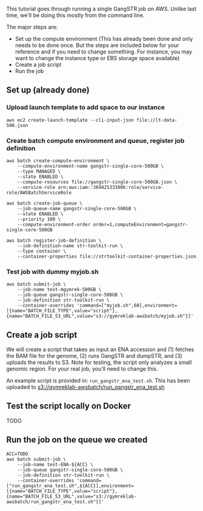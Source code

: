 This tutorial goes through running a single GangSTR job on AWS. Unlike last time, we'll be doing this mostly from the command line.

The major steps are:
* Set up the compute environment (This has already been done and only needs to be done once. But the steps are included below for your reference and if you need to change something. For instance, you may want to change the instance type or EBS storage space available)
* Create a job script
* Run the job

## Set up (already done)

### Upload launch template to add space to our instance
```
aws ec2 create-launch-template --cli-input-json file://lt-data-500.json
```

### Create batch compute environment and queue, register job definition
```
aws batch create-compute-environment \
    --compute-environment-name gangstr-single-core-500GB \
    --type MANAGED \
    --state ENABLED \
    --compute-resources file://gangstr-single-core-500GB.json \
    --service-role arn:aws:iam::369425333806:role/service-role/AWSBatchServiceRole
```

```
aws batch create-job-queue \
    --job-queue-name gangstr-single-core-500GB \
    --state ENABLED \
    --priority 100 \
    --compute-environment-order order=1,computeEnvironment=gangstr-single-core-500GB
```

```
aws batch register-job-definition \
    --job-definition-name str-toolkit-run \
    --type container \
    --container-properties file://strtoolkit-container-properties.json
```

### Test job with dummy myjob.sh
```
aws batch submit-job \
    --job-name test-mgymrek-500GB \
    --job-queue gangstr-single-core-500GB \
    --job-definition str-toolkit-run \
    --container-overrides 'command=["myjob.sh",60],environment=[{name="BATCH_FILE_TYPE",value="script"},{name="BATCH_FILE_S3_URL",value="s3://gymreklab-awsbatch/myjob.sh"}]'
```

## Create a job script

We will create a script that takes as input an ENA accession and (1) fetches the BAM file for the genome, (2) runs GangSTR and dumpSTR, and (3) uploads the results to S3. Note for testing, the script only analyzes a small genomic region. For your real job, you'll need to change this.

An example script is provided in: `run_gangstr_ena_test.sh`. This has been uploaded to [s3://gymreklab-awsbatch/run_gangstr_ena_test.sh](s3://gymreklab-awsbatch/run_gangstr_ena_test.sh)

## Test the script locally on Docker
TODO

## Run the job on the queue we created

```
ACC=TODO
aws batch submit-job \
    --job-name test-ENA-${ACC} \
    --job-queue gangstr-single-core-500GB \
    --job-definition str-toolkit-run \
    --container-overrides 'command=["run_gangstr_ena_test.sh",${ACC}],environment=[{name="BATCH_FILE_TYPE",value="script"},{name="BATCH_FILE_S3_URL",value="s3://gymreklab-awsbatch/run_gangstr_ena_test.sh"}]'

```